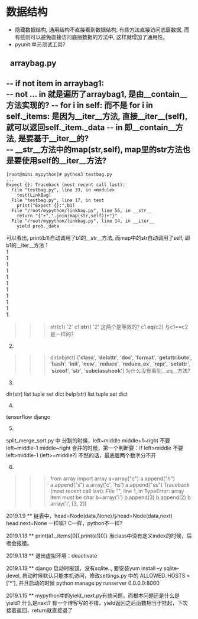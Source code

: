 # 数据结构
- 隐藏数据结构, 通用结构不直接看到数据结构, 有些方法直接访问底层数据, 而有些则可以避免直接访问底层数据的方法中, 这样就增加了通用性。  
- pyunit 单元测试工具?

## &ensp;arraybag.py
-- if not item in arraybag1:    
-- not ... in 就是遍历了arraybag1, 是由__contain__方法实现的?
-- for i in self: 而不是 for i in self.\_items: 是因为__iter__方法, 直接__iter__(self), 就可以返回self._item._data
-- in 即__contain__方法, 是要基于__iter__的?  
-- __str__方法中的map(str,self), map里的str方法也是要使用self的__iter__方法?
-- 
```
[root@mini mypython]# python3 testbag.py 
...
Expect {}: Traceback (most recent call last):
  File "testbag.py", line 33, in <module>
    test(LinkBag)
  File "testbag.py", line 17, in test
    print("Expect {}:",b1)
  File "/root/mypython/linkbag.py", line 56, in __str__
    return "{"+",".join(map(str,self))+"}"
  File "/root/mypython/linkbag.py", line 14, in __iter__
    yield prob._data
```
可以看出, print(b1)自动调用了b1的__str__方法, 而map中的str自动调用了self, 即b1的__iter__方法
1  
1  
1  
1  
1  
1  
1  
1  
1  
1  
1  
1.
>>> str(c1)
'2'
>>> c1.__str__()
'2'
这两个是等效的?
c1.__eq__(c2) 与c1==c2 是一样的?

2.
>>> dir(object)
['__class__', '__delattr__', '__doc__', '__format__', '__getattribute__', '__hash__', '__init__', '__new__', '__reduce__', '__reduce_ex__', '__repr__', '__setattr__', '__sizeof__', '__str__', '__subclasshook__']
为什么没有看到__eq__方法?

3.
dir(str)  list tuple set dict
help(str)  list tuple set dict

4.
tensorflow
django

5.
split\_merge\_sort.py 中
分割的时候，left~middle middle+1~right
不要 left~middle-1 middle~right
合并的时候，第一个判断要：if left>middle 不要 left>middle-1 (left>=middle?)
不然的话，最底层两个数字分不开

6.
>>> from array import array
>>> a=array("c")
>>> a.append("h")
>>> a.append("s")
>>> a
array('c', 'hs')
>>> a.append("ss")
Traceback (most recent call last):
  File "<stdin>", line 1, in <module>
TypeError: array item must be char
>>> b=array('i')
>>> b.append(3)
>>> b.append(2)
>>> b
array('i', [3, 2])

2019.1.9 ** 链表中，head=Node(data,None)与head=Node(data,next) head.next=None 一样嘛? C一样，python不一样?

2019.1.13 ** print(a1._items[0]),print(a1[0]) 当class中没有定义index的时候，后者会报错。

2019.1.13 ** 退出虚拟环境：deactivate

2019.1.13 ** django 启动时报错，没有sqlite.., 要安装yum install -y sqlite-devel, 启动时候默认只能本机访问，修改settings.py 中的 ALLOWED_HOSTS = ['*'], 并且启动的时候 python manage.py runserver 0.0.0.0:8000

2019.1.15 ** mypython中的yield_next.py有些问题，而根本问题还是什么是yield? 什么是next? 有一个博客写的不错，yield返回之后函数相当于挂起，下次接着返回，return就直接退了


